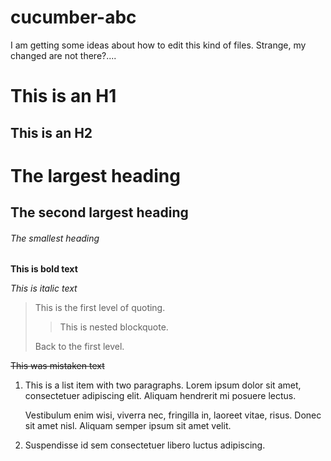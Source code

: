 # cucumber-abc

I am getting some ideas about how to edit this kind of files.
Strange, my changed are not there?....

This is an H1
=============

This is an H2
-------------

# The largest heading
## The second largest heading
###### The smallest heading

**This is bold text**

*This is italic text*

> This is the first level of quoting.
>
> > This is nested blockquote.
>
> Back to the first level.

~~This was mistaken text~~

1.  This is a list item with two paragraphs. Lorem ipsum dolor
    sit amet, consectetuer adipiscing elit. Aliquam hendrerit
    mi posuere lectus.

    Vestibulum enim wisi, viverra nec, fringilla in, laoreet
    vitae, risus. Donec sit amet nisl. Aliquam semper ipsum
    sit amet velit.

2.  Suspendisse id sem consectetuer libero luctus adipiscing.
